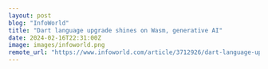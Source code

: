 ```yaml
---
layout: post
blog: "InfoWorld"
title: "Dart language upgrade shines on Wasm, generative AI"
date: 2024-02-16T22:31:00Z
image: images/infoworld.png
remote_url: "https://www.infoworld.com/article/3712926/dart-language-upgrade-shines-on-wasm-generative-ai.html#tk.rss_applicationdevelopment"
---
```

